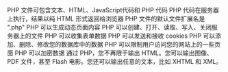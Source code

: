 PHP 文件可包含文本、HTML、JavaScript代码和 PHP 代码
PHP 代码在服务器上执行，结果以纯 HTML 形式返回给浏览器
PHP 文件的默认文件扩展名是 ".php"
PHP 可以生成动态页面内容
PHP 可以创建、打开、读取、写入、关闭服务器上的文件
PHP 可以收集表单数据
PHP 可以发送和接收 cookies
PHP 可以添加、删除、修改您的数据库中的数据
PHP 可以限制用户访问您的网站上的一些页面
PHP 可以加密数据
通过 PHP，您不再限于输出 HTML。您可以输出图像、PDF 文件，甚至 Flash 电影。您还可以输出任意的文本，比如 XHTML 和 XML。